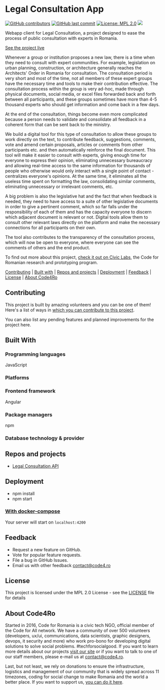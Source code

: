 # Legal Consultation App

[![GitHub contributors](https://img.shields.io/github/contributors/code4romania/legal-consultation-client.svg)](https://github.com/code4romania/legal-consultation-client/graphs/contributors) [![GitHub last commit](https://img.shields.io/github/last-commit/code4romania/legal-consultation-client.svg)](https://github.com/code4romania/legal-consultation-client/commits/master) [![License: MPL 2.0](https://img.shields.io/badge/license-MPL%202.0-brightgreen.svg)](https://opensource.org/licenses/MPL-2.0)  ![](https://github.com/code4romania/expert-consultation-client/workflows/Build/badge.svg)

Webapp client for Legal Consultation, a project designed to ease the process of public consultation with experts in Romania.

[See the project live](https://www.figma.com/proto/7VLlmWKJOjS3YXkOFjMRi0/Legal-Consultation?node-id=0%3A1&scaling=min-zoom)

Whenever a group or institution proposes a new law, there is a time when they need to consult with expert communities. For example, legislation on urban planning, construction, or architecture generally reaches the Architects' Order in Romania for consultation. The consultation period is very short and most of the time, not all members of these expert groups have the necessary time and tools to make their contribution effective. The consultation process within the group is very ad-hoc, made through physical documents, social media, or excel files forwarded back and forth between all participants, and these groups sometimes have more than 4-5 thousand experts who should get information and come back in a few days.

At the end of the consultation, things become even more complicated because a person needs to validate and consolidate all feedback in a coherent form that can be sent back to the ministry.

We build a digital tool for this type of consultation to allow these groups to work directly on the text, to contribute feedback, suggestions, comments, vote and amend certain proposals, articles or comments from other participants etc. and then automatically reinforce the final document. This tool will make it easier to consult with experts, giving enough time for everyone to express their opinion, eliminating unnecessary bureaucracy and allowing real-time access to the same information for thousands of people who otherwise would only interact with a single point of contact - centralizes everyone's opinions. At the same time, it eliminates all the useless time spent on formatting the law, consolidating similar comments, eliminating unnecessary or irrelevant comments, etc.

A big problem is also the legislative hat and the fact that when feedback is needed, they need to have access to a suite of other legislative documents in order to give a pertinent comment, which so far falls under the responsibility of each of them and has the capacity everyone to discern which adjacent document is relevant or not. Digital tools allow them to consult other relevant laws directly on the platform and make the necessary connections for all participants on their own.

The tool also contributes to the transparency of the consultation process, which will now be open to everyone, where everyone can see the comments of others and the end product.

To find out more about this project, [check it out on Civic Labs](https://civiclabs.ro/ro/solutions/expert-consultation), the Code for Romanian research and prototyping program.

[Contributing](#contributing) | [Built with](#built-with) | [Repos and projects](#repos-and-projects) | [Deployment](#deployment) | [Feedback](#feedback) | [License](#license) | [About Code4Ro](#about-code4ro)

## Contributing

This project is built by amazing volunteers and you can be one of them! Here's a list of ways in [which you can contribute to this project](.github/CONTRIBUTING.MD).

You can also list any pending features and planned improvements for the project here.

## Built With

### Programming languages

JavaScript

### Platforms

### Frontend framework

Angular

### Package managers

npm

### Database technology & provider

## Repos and projects

- [Legal Consultation API](https://github.com/code4romania/legal-consultation-api)

## Deployment

- npm install
- npm start

### [With docker-compose](etc/docker/README.md)

Your server will start on `localhost:4200`

## Feedback

* Request a new feature on GitHub.
* Vote for popular feature requests.
* File a bug in GitHub Issues.
* Email us with other feedback contact@code4.ro

## License

This project is licensed under the MPL 2.0 License - see the [LICENSE](LICENSE) file for details

## About Code4Ro

Started in 2016, Code for Romania is a civic tech NGO, official member of the Code for All network. We have a community of over 500 volunteers (developers, ux/ui, communications, data scientists, graphic designers, devops, it security and more) who work pro-bono for developing digital solutions to solve social problems. #techforsocialgood. If you want to learn more details about our projects [visit our site](https://www.code4.ro/en/) or if you want to talk to one of our staff members, please e-mail us at contact@code4.ro.

Last, but not least, we rely on donations to ensure the infrastructure, logistics and management of our community that is widely spread across 11 timezones, coding for social change to make Romania and the world a better place. If you want to support us, [you can do it here](https://code4.ro/en/donate/).
